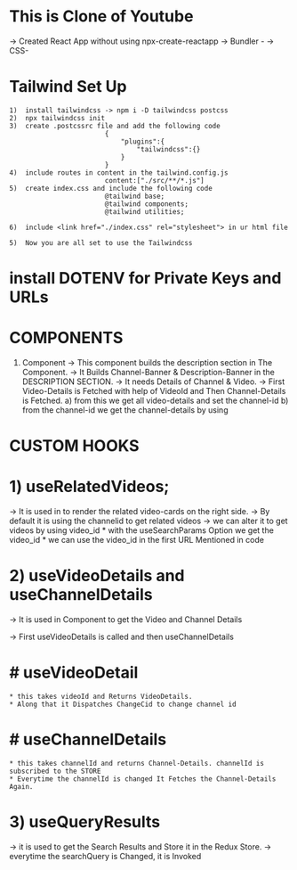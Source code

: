 # This is Clone of Youtube
-> Created React App without using npx-create-reactapp
-> Bundler - <Parcel>
-> CSS- <TailwindCSS>

# Tailwind Set Up
    1)  install tailwindcss -> npm i -D tailwindcss postcss
    2)  npx tailwindcss init
    3)  create .postcssrc file and add the following code
                            {
                                "plugins":{
                                    "tailwindcss":{}
                                }
                            }
    4)  include routes in content in the tailwind.config.js
                            content:["./src/**/*.js"]
    5)  create index.css and include the following code
                            @tailwind base;
                            @tailwind components;
                            @tailwind utilities;
    
    6)  include <link href="./index.css" rel="stylesheet"> in ur html file
    
    5)  Now you are all set to use the Tailwindcss



# install DOTENV for Private Keys and URLs


# COMPONENTS

1) <VIDEODESCRPT> Component
-> This component builds the description section in The <MajorWatch> Component.
-> It Builds Channel-Banner & Description-Banner in the DESCRIPTION SECTION.
-> It needs Details of Channel & Video.
-> First Video-Details is Fetched with help of VideoId and Then Channel-Details is Fetched.
    a) <GetVideoDetails> from this we get all video-details and set the channel-id
    b) from the channel-id we get the channel-details by using <GetChannelDetails>


# CUSTOM HOOKS
# 1) useRelatedVideos;
-> It is used in <MinorWatch/> to render the related video-cards on the right side.
-> By default it is using the channelid to get related videos
-> we can alter it to get videos by using video_id
    * with the useSearchParams Option we get the video_id 
    * we can use the video_id in the first URL Mentioned in code

# 2) useVideoDetails and useChannelDetails
-> It is used in <VideoDescrpt> Component to get the Video and Channel Details

-> First useVideoDetails is called and then useChannelDetails
# # useVideoDetail 
    * this takes videoId and Returns VideoDetails.
    * Along that it Dispatches ChangeCid to change channel id
# # useChannelDetails
    * this takes channelId and returns Channel-Details. channelId is subscribed to the STORE
    * Everytime the channelId is changed It Fetches the Channel-Details Again.


# 3) useQueryResults
-> it is used to get the Search Results and Store it in the Redux Store.
-> everytime the searchQuery is Changed, it is Invoked


